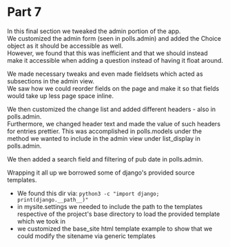 # Part 7  

In this final section we tweaked the admin portion of the app.  
We customized the admin form (seen in polls.admin) and added the Choice object as it should be accessible as well.  
However, we found that this was inefficient and that we should instead make it accessible when adding a question instead of having it float around.  

We made necessary tweaks and even made fieldsets which acted as subsections in the admin view.  
We saw how we could reorder fields on the page and make it so that fields would take up less page space inline.  

We then customized the change list and added different headers - also in polls.admin.  
Furthermore, we changed header text and made the value of such headers for entries prettier. This was accomplished in polls.models under the method we wanted to include in the admin view under list_display in polls.admin.

We then added a search field and filtering of pub date in polls.admin.

Wrapping it all up we borrowed some of django's provided source templates.
- We found this dir via: `python3 -c "import django; print(django.__path__)"`
- in mysite.settings we needed to include the path to the templates respective of the project's base directory to load the provided template which we took in
- we customized the base_site html template example to show that we could modify the sitename via generic templates
